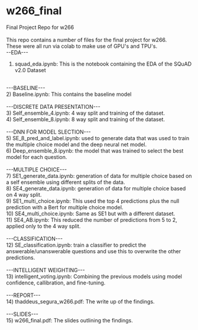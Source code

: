 # w266_final
Final Project Repo for w266<br/>
<br/>
This repo contains a number of files for the final project for w266.<br/>
These were all run via colab to make use of GPU's and TPU's.<br/>
--EDA---<br/>
1) squad_eda.ipynb: This is the notebook containing the EDA of the SQuAD v2.0 Dataset<br/>
<br/>
---BASELINE---<br/>
2) Baseline.ipynb: This contains the baseline model<br/>
<br/>
---DISCRETE DATA PRESENTATION---<br/>
3) Self_ensemble_4.ipynb: 4 way split and training of the dataset.<br/>
4) Self_ensemble_8.ipynb: 8 way split and training of the dataset. <br/>
<br/>
---DNN FOR MODEL SLECTION---<br/>
5) SE_8_pred_and_label.ipynb: used to generate data that was used to train the multiple choice model and the deep neural net model.<br/>
6) Deep_ensemble_8.ipynb: the model that was trained to select the best model for each question.<br/>
<br/>
---MULTIPLE CHOICE---<br/>
7) SE1_generate_data.ipynb: generation of data for multiple choice based on a self ensemble using different splits of the data. <br/>
8) SE4_generate_data.ipynb:  generation of data for multiple choice based on 4 way split.<br/>
9) SE1_multi_choice.ipynb:  This used the top 4 predictions plus the null prediction with a Bert for multiple choice model.<br/>
10) SE4_multi_choice.ipynb: Same as SE1 but with a different dataset.<br/>
11) SE4_AB.ipynb:  This reduced the number of predictions from 5 to 2, applied only to the 4 way split.<br/>
<br/>
---CLASSIFICATION---<br/>
12) SE_classification.ipynb: train a classifier to predict the answerable/unanswerable questions and use this to overwrite the other predictions.<br/>
<br/>
---INTELLIGENT WEIGHTING---<br/>
13) intelligent_voting.ipynb: Combining the previous models using model confidence, callibration, and fine-tuning.<br/>
<br/>
---REPORT---<br/>
14) thaddeus_segura_w266.pdf: The write up of the findings.<br/>
<br/>
---SLIDES---<br/>
15) w266_final.pdf: The slides outlining the findings.<br/>
